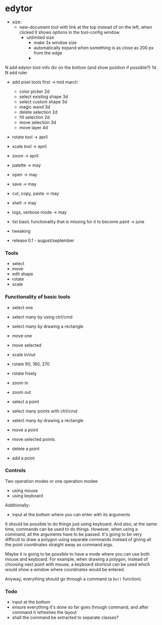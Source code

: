 # edytor

* size:
  - new-document tool with link at the top instead of on the left, when clicked it shows options in the tool-config window
    - unlimited size
      - make 3x window size
      - automatically expand when something is as close as 200 px from the edge
      - 

N add edytor-tool-info div on the bottom (and show position if possible?) 1d
N add ruler

- add pixel tools first -> mid march
    - color picker 2d
    - select existing shape 3d
    - select custom shape 3d
    - magic wand 3d
    - delete selection 2d
    - fill selection 2d
    - move selection 3d
    - move layer 4d
- rotate tool -> april
- scale tool -> april
- zoom -> april

- palette -> may
- open -> may
- save -> may
- cut, copy, paste -> may
- shell -> may
- logs, verbose mode -> may

- list basic functionality that is missing for it to become paint -> june
- tweaking
- release 0.1 - august/september

### Tools

* select
* move
* edit shape
* rotate
* scale



### Functionality of basic tools

* select one
* select many by using ctrl/cmd
* select many by drawing a rectangle


* move one
* move selected


* scale in/out
* rotate 90, 180, 270
* rotate freely


* zoom in
* zoom out


* select a point
* select many points with ctrl/cmd
* select many by drawing a rectangle


* move a point
* move selected points
* delete a point
* add a point


### Controls

Two operation modes or one operation modee

* using mouse
* using keyboard

Additionally:

* input at the bottom where you can enter with its arguments

It should be possible to do things just using keyboard. And also, at the same
time, commands can be used to do things. However, when using a command, all
the arguments have to be passed. It's going to be very difficult to draw a
polygon using separate commands instead of giving all the point coordinates
straight away as command args.

Maybe it is going to be possible to have a mode where you can use both mouse
and keyboard. For example, when drawing a polygon, instead of choosing next
point with mouse, a keyboard shortcut can be used which would show a window
where coordinates would be entered.

Anyway, everything should go through a command (a `Do()` function).


### Todo

* input at the bottom
* ensure everything it's done so far goes through command, and after command
it refreshes the layout
* shall the command be extracted to separate classes?

